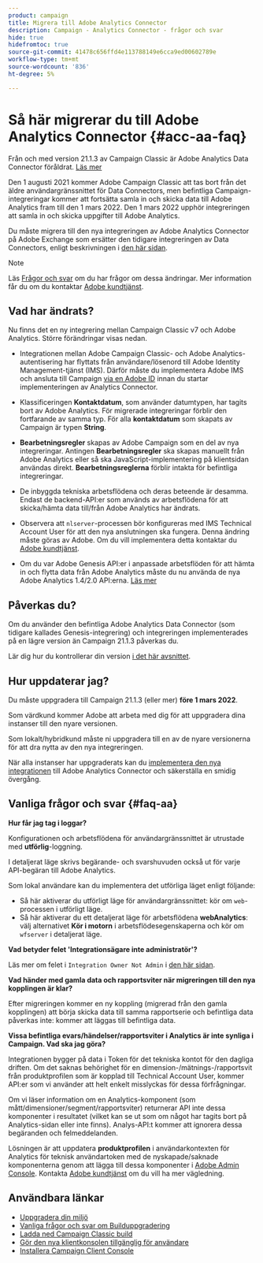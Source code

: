 ```yaml
---
product: campaign
title: Migrera till Adobe Analytics Connector
description: Campaign - Analytics Connector - frågor och svar
hide: true
hidefromtoc: true
source-git-commit: 41478c656ffd4e113788149e6cca9ed00602789e
workflow-type: tm+mt
source-wordcount: '836'
ht-degree: 5%

---
```


# Så här migrerar du till Adobe Analytics Connector {#acc-aa-faq}

Från och med version 21.1.3 av Campaign Classic är Adobe Analytics Data Connector föråldrat. [Läs mer](https://experienceleague.adobe.com/docs/analytics/import/dataconnectors/data-connectors-eol.html)

Den 1 augusti 2021 kommer Adobe Campaign Classic att tas bort från det äldre användargränssnittet för Data Connectors, men befintliga Campaign-integreringar kommer att fortsätta samla in och skicka data till Adobe Analytics fram till den 1 mars 2022. Den 1 mars 2022 upphör integreringen att samla in och skicka uppgifter till Adobe Analytics.

Du måste migrera till den nya integreringen av Adobe Analytics Connector på Adobe Exchange som ersätter den tidigare integreringen av Data Connectors, enligt beskrivningen i [den här sidan](../platform/using/adobe-analytics-connector.md).


>[!NOTE]
>
>Läs [Frågor och svar](#faq-aa) om du har frågor om dessa ändringar. Mer information får du om du kontaktar [Adobe kundtjänst](https://helpx.adobe.com/sv/enterprise/admin-guide.html/enterprise/using/support-for-experience-cloud.ug.html).


## Vad har ändrats?

Nu finns det en ny integrering mellan Campaign Classic v7 och Adobe Analytics. Större förändringar visas nedan.

* Integrationen mellan Adobe Campaign Classic- och Adobe Analytics-autentisering har flyttats från användare/lösenord till Adobe Identity Management-tjänst (IMS). Därför måste du implementera Adobe IMS och ansluta till Campaign [via en Adobe ID](../integrations/using/about-adobe-id.md) innan du startar implementeringen av Analytics Connector.

* Klassificeringen **Kontaktdatum**, som använder datumtypen, har tagits bort av Adobe Analytics. För migrerade integreringar förblir den fortfarande av samma typ. För alla **kontaktdatum** som skapats av Campaign är typen **String**.

* **Bearbetningsregler** skapas av Adobe Campaign som en del av nya integreringar. Antingen **Bearbetningsregler** ska skapas manuellt från Adobe Analytics eller så ska JavaScript-implementering på klientsidan användas direkt. **Bearbetningsreglerna** förblir intakta för befintliga integreringar.

* De inbyggda tekniska arbetsflödena och deras beteende är desamma. Endast de backend-API:er som används av arbetsflödena för att skicka/hämta data till/från Adobe Analytics har ändrats.

* Observera att `nlserver`-processen bör konfigureras med IMS Technical Account User för att den nya anslutningen ska fungera. Denna ändring måste göras av Adobe. Om du vill implementera detta kontaktar du [Adobe kundtjänst](https://helpx.adobe.com/enterprise/admin-guide.html/enterprise/using/support-for-experience-cloud.ug.html).

* Om du var Adobe Genesis API:er i anpassade arbetsflöden för att hämta in och flytta data från Adobe Analytics måste du nu använda de nya Adobe Analytics 1.4/2.0 API:erna. [Läs mer](https://adobeexchangeec.zendesk.com/hc/en-us/articles/360047148832-Replacements-for-Data-Connector-API-calls)

## Påverkas du?

Om du använder den befintliga Adobe Analytics Data Connector (som tidigare kallades Genesis-integrering) och integreringen implementerades på en lägre version än Campaign 21.1.3 påverkas du.

Lär dig hur du kontrollerar din version [i det här avsnittet](../platform/using/launching-adobe-campaign.md#getting-your-campaign-version).

## Hur uppdaterar jag?

Du måste uppgradera till Campaign 21.1.3 (eller mer) **före 1 mars 2022**.

Som värdkund kommer Adobe att arbeta med dig för att uppgradera dina instanser till den nyare versionen.

Som lokalt/hybridkund måste ni uppgradera till en av de nyare versionerna för att dra nytta av den nya integreringen.

När alla instanser har uppgraderats kan du [implementera den nya integrationen](../platform/using/adobe-analytics-connector.md) till Adobe Analytics Connector och säkerställa en smidig övergång.


## Vanliga frågor och svar {#faq-aa}

**Hur får jag tag i loggar?**

Konfigurationen och arbetsflödena för användargränssnittet är utrustade med **utförlig**-loggning.

I detaljerat läge skrivs begärande- och svarshuvuden också ut för varje API-begäran till Adobe Analytics.

Som lokal användare kan du implementera det utförliga läget enligt följande:

* Så här aktiverar du utförligt läge för användargränssnittet: kör om `web`-processen i utförligt läge.
* Så här aktiverar du ett detaljerat läge för arbetsflödena **webAnalytics**: välj alternativet **Kör i motorn** i arbetsflödesegenskaperna och kör om `wfserver` i detaljerat läge.

**Vad betyder felet &#39;Integrationsägare inte administratör&#39;?**

Läs mer om felet i `Integration Owner Not Admin` i [den här sidan](https://adobeexchangeec.zendesk.com/hc/en-us/articles/360035167932-Adobe-Analytics-Data-Connectors-Integration-Owner-Not-Admin-Error).

**Vad händer med gamla data och rapportsviter när migreringen till den nya kopplingen är klar?**

Efter migreringen kommer en ny koppling (migrerad från den gamla kopplingen) att börja skicka data till samma rapportserie och befintliga data påverkas inte: kommer att läggas till befintliga data.

**Vissa befintliga evars/händelser/rapportsviter i Analytics är inte synliga i Campaign. Vad ska jag göra?**

Integrationen bygger på data i Token för det tekniska kontot för den dagliga driften. Om det saknas behörighet för en dimension-/mätnings-/rapportsvit från produktprofilen som är kopplad till Technical Account User, kommer API:er som vi använder att helt enkelt misslyckas för dessa förfrågningar.

Om vi läser information om en Analytics-komponent (som mått/dimensioner/segment/rapportsviter) returnerar API inte dessa komponenter i resultatet (vilket kan se ut som om något har tagits bort på Analytics-sidan eller inte finns). Analys-API:t kommer att ignorera dessa begäranden och felmeddelanden.

Lösningen är att uppdatera **produktprofilen** i användarkontexten för Analytics för teknisk användartoken med de nyskapade/saknade komponenterna genom att lägga till dessa komponenter i [Adobe Admin Console](https://adminconsole.adobe.com/). Kontakta [Adobe kundtjänst](https://helpx.adobe.com/enterprise/admin-guide.html/enterprise/using/support-for-experience-cloud.ug.html) om du vill ha mer vägledning.

## Användbara länkar

* [Uppgradera din miljö](../production/using/build-upgrade.md)
* [Vanliga frågor och svar om Builduppgradering](../platform/using/faq-build-upgrade.md)
* [Ladda ned Campaign Classic build](https://experience.adobe.com/#/downloads/content/software-distribution/en/campaign.html)
* [Gör den nya klientkonsolen tillgänglig för användare](../installation/using/client-console-availability-for-windows.md)
* [Installera Campaign Client Console](../installation/using/installing-the-client-console.md)

